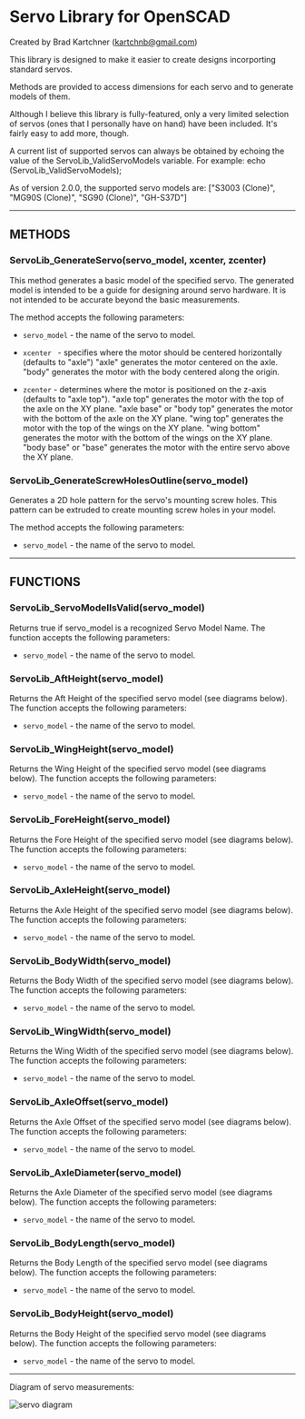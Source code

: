 # Servo Library for OpenSCAD
Created by Brad Kartchner (kartchnb@gmail.com)

This library is designed to make it easier to create designs incorporting 
standard servos.

Methods are provided to access dimensions for each servo and to generate models
of them.

Although I believe this library is fully-featured, only a very limited selection of servos (ones that I personally have on hand) have been included.  It's fairly easy to add more, though.

A current list of supported servos can always be obtained by echoing the value
of the ServoLib_ValidServoModels variable.  For example:
   echo (ServoLib_ValidServoModels);

As of version 2.0.0, the supported servo models are:
   ["S3003 (Clone)", "MG90S (Clone)", "SG90 (Clone)", "GH-S37D"]

-------------------------------------------------------------------------------
## METHODS
### ServoLib_GenerateServo(servo_model, xcenter, zcenter)
   This method generates a basic model of the specified servo.
   The generated model is intended to be a guide for designing around servo hardware. It is not intended to be accurate beyond the basic measurements.

   The method accepts the following parameters:
   * `servo_model` - the name of the servo to model.
     
   * `xcenter ` - specifies where the motor should be centered horizontally (defaults to "axle")
     "axle" generates the motor centered on the axle.
     "body" generates the motor with the body centered along the origin.

   * `zcenter` - determines where the motor is positioned on the z-axis (defaults to "axle top").
     "axle top" generates the motor with the top of the axle on the XY plane.
     "axle base" or "body top" generates the motor with the bottom of the axle on the XY plane.
     "wing top" generates the motor with the top of the wings on the XY plane.
     "wing bottom" generates the motor with the bottom of the wings on the XY plane.
     "body base" or "base" generates the motor with the entire servo above the XY plane.

### ServoLib_GenerateScrewHolesOutline(servo_model)
   Generates a 2D hole pattern for the servo's mounting screw holes.
   This pattern can be extruded to create mounting screw holes in your model.

   The method accepts the following parameters:
   * `servo_model` - the name of the servo to model.
-------------------------------------------------------------------------------
## FUNCTIONS
### ServoLib_ServoModelIsValid(servo_model)
   Returns true if servo_model is a recognized Servo Model Name.
   The function accepts the following parameters:
   * `servo_model` - the name of the servo to model.

### ServoLib_AftHeight(servo_model)
   Returns the Aft Height of the specified servo model (see diagrams below).
   The function accepts the following parameters:
   * `servo_model` - the name of the servo to model.

### ServoLib_WingHeight(servo_model)
   Returns the Wing Height of the specified servo model (see diagrams below).
   The function accepts the following parameters:
   * `servo_model` - the name of the servo to model.

### ServoLib_ForeHeight(servo_model)
   Returns the Fore Height of the specified servo model (see diagrams below).
   The function accepts the following parameters:
   * `servo_model` - the name of the servo to model.

### ServoLib_AxleHeight(servo_model)
   Returns the Axle Height of the specified servo model (see diagrams below).
   The function accepts the following parameters:
   * `servo_model` - the name of the servo to model.

### ServoLib_BodyWidth(servo_model)
   Returns the Body Width of the specified servo model (see diagrams below).
   The function accepts the following parameters:
   * `servo_model` - the name of the servo to model.

### ServoLib_WingWidth(servo_model)
   Returns the Wing Width of the specified servo model (see diagrams below).
   The function accepts the following parameters:
   * `servo_model` - the name of the servo to model.

### ServoLib_AxleOffset(servo_model)
   Returns the Axle Offset of the specified servo model (see diagrams below).
   The function accepts the following parameters:
   * `servo_model` - the name of the servo to model.

### ServoLib_AxleDiameter(servo_model)
   Returns the Axle Diameter of the specified servo model (see diagrams below).
   The function accepts the following parameters:
   * `servo_model` - the name of the servo to model.

### ServoLib_BodyLength(servo_model)
   Returns the Body Length of the specified servo model (see diagrams below).
   The function accepts the following parameters:
   * `servo_model` - the name of the servo to model.

### ServoLib_BodyHeight(servo_model)
   Returns the Body Height of the specified servo model (see diagrams below).
   The function accepts the following parameters:
   * `servo_model` - the name of the servo to model.
-------------------------------------------------------------------------------
Diagram of servo measurements:

![servo diagram](https://user-images.githubusercontent.com/54730012/158481400-c6d95aa7-3db0-4da5-b4b7-e66df4bb73a3.png)
